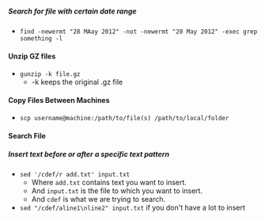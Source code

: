 ##### Search for file with certain date range

* `find -newermt "28 MAay 2012" -not -newermt "20 May 2012" -exec grep something -l`

#### Unzip GZ files

* `gunzip -k file.gz`
    * -k keeps the original .gz file

#### Copy Files Between Machines

* `scp username@machine:/path/to/file(s) /path/to/local/folder`


#### Search File

##### Insert text before or after a specific text pattern
* `sed '/cdef/r add.txt' input.txt`
  * Where `add.txt` contains text you want to insert.
  * And `input.txt` is the file to which you want to insert.
  * And `cdef` is what we are trying to search.
* `sed "/cdef/aline1\nline2" input.txt` if you don't have a lot to insert
